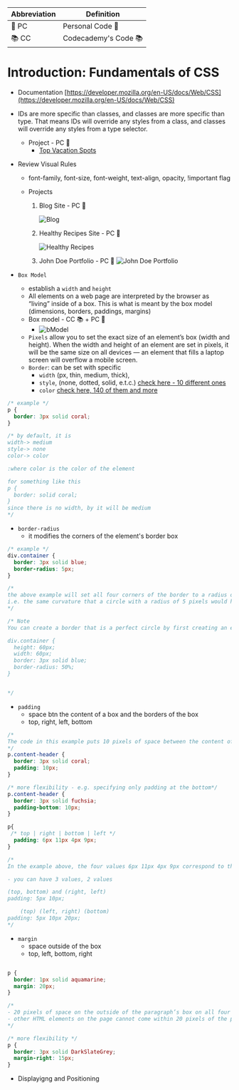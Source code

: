 | Abbreviation | Definition |
|-------------|------------|
| 🔑 PC      | Personal Code 🔑 |
| 📚 CC      | Codecademy's Code 📚 |


# Introduction: Fundamentals of CSS

- Documentation [https://developer.mozilla.org/en-US/docs/Web/CSS](https://developer.mozilla.org/en-US/docs/Web/CSS)
- IDs are more specific than classes, and classes are more specific than type. That means IDs will override any styles from a class, and classes will override any styles from a type selector.
  - Project -  PC 🔑 
    - [Top Vacation Spots](./Top_Vacation_Spots/)
- Review Visual Rules

  - font-family, font-size, font-weight, text-align, opacity, !important flag
  - Projects

    1. Blog Site -  PC 🔑 

        ![Blog](./Visual_Rules_Blog/image.png)

    2. Healthy Recipes Site -  PC 🔑 

        ![Healthy Recipes](./Healthy_Recipes/image.png)

    3. John Doe Portfolio  -  PC 🔑 
        ![John Doe Portfolio](./John_Doe_Portfolio/image.png)

- `Box Model`
    - establish a `width` and `height`
    - All elements on a web page are interpreted by the browser as “living” inside of a box. This is what is meant by the box model (dimensions, borders, paddings, margins)
    - Box model - CC 📚 + PC 🔑 
        - ![bModel](./FromCC/bModel/image.png)
    - `Pixels` allow you to set the exact size of an element’s box (width and height). When the width and height of an element are set in pixels, it will be the same size on all devices — an element that fills a laptop screen will overflow a mobile screen.
    -  `Border`: can be set with specific 
        - `width` (px, thin, medium, thick), 
        - `style`, (none, dotted, solid, e.t.c.) [check here - 10 different ones](https://developer.mozilla.org/en-US/docs/Web/CSS/border-style#values)
        - `color` [check here, 140 of them and more ](https://developer.mozilla.org/en-US/docs/Web/CSS/color_value)
```css
/* example */
p {
  border: 3px solid coral;
}

/* by default, it is
width-> medium 
style-> none 
color-> color

:where color is the color of the element

for something like this
p {
  border: solid coral;
}
since there is no width, by it will be medium
*/

```

- `border-radius`
    - it modifies the corners of the element's border box

```css
/* example */
div.container {
  border: 3px solid blue;
  border-radius: 5px;
}

/* 
the above example will set all four corners of the border to a radius of 5 pixel
i.e. the same curvature that a circle with a radius of 5 pixels would have
*/

/* Note
You can create a border that is a perfect circle by first creating an element with the same width and height, and then setting the radius equal to half the width of the box, which is 50%.

div.container {
  height: 60px;
  width: 60px;
  border: 3px solid blue;
  border-radius: 50%;
}


*/
```

- `padding`
    - space btn the content of a box and the borders of the box
    - top, right, left, bottom

```css
/*
The code in this example puts 10 pixels of space between the content of the paragraph (the text) and the borders, on all four sides 
*/
p.content-header {
  border: 3px solid coral;
  padding: 10px;
}

/* more flexibility - e.g. specifying only padding at the bottom*/
p.content-header {
  border: 3px solid fuchsia;
  padding-bottom: 10px;
}

p{
 /* top | right | bottom | left */
  padding: 6px 11px 4px 9px;
}

/* 
In the example above, the four values 6px 11px 4px 9px correspond to the amount of padding on each side, in a clockwise rotation. 

- you can have 3 values, 2 values

(top, bottom) and (right, left)
padding: 5px 10px;

    (top) (left, right) (bottom)
padding: 5px 10px 20px;
*/


```

- `margin`
    - space outside of the box
    - top, left, bottom, right

```css

p {
  border: 1px solid aquamarine;
  margin: 20px;
}

/* 
- 20 pixels of space on the outside of the paragraph’s box on all four sides.
- other HTML elements on the page cannot come within 20 pixels of the paragraph’s border
*/

/* more flexibility */
p {
  border: 3px solid DarkSlateGrey;
  margin-right: 15px;
}

```


- Displayigng and Positioning
